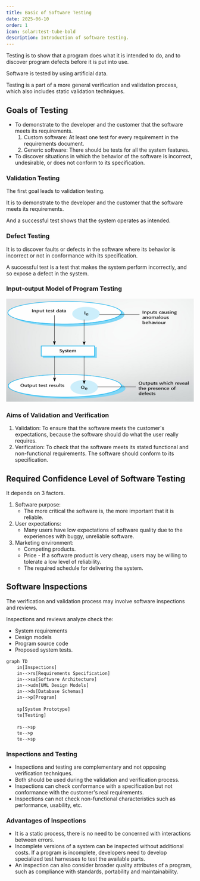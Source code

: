 ```yaml
---
title: Basic of Software Testing
date: 2025-06-10
order: 1
icon: solar:test-tube-bold
description: Introduction of software testing.
---
```


Testing is to show that a program does what it is intended to do, and to discover program defects before it is put into use.

Software is tested by using artificial data.

Testing is a part of a more general verification and validation process, which also includes static validation techniques.

## Goals of Testing

* To demonstrate to the developer and the customer that the software meets its requirements.
    1. Custom software: At least one test for every requirement in the requirements document.
    2. Generic software: There should be tests for all the system features.
* To discover situations in which the behavior of the software is incorrect, undesirable, or does not conform to its specification.

### Validation Testing

The first goal leads to validation testing.

It is to demonstrate to the developer and the customer that the software meets its requirements.

And a successful test shows that the system operates as intended.

### Defect Testing

It is to discover faults or defects in the software where its behavior is incorrect or not in conformance with its specification.

A successful test is a test that makes the system perform incorrectly, and so expose a defect in the system.

### Input-output Model of Program Testing

![Input-output Model](../../img/input_output_model_of_program_testing.png)

### Aims of Validation and Verification

1. Validation: To ensure that the software meets the customer's expectations, because the software should do what the user really requires.
2. Verification: To check that the software meets its stated functional and non-functional requirements. The software should conform to its specification.

## Required Confidence Level of Software Testing

It depends on 3 factors.

1. Software purpose:
    * The more critical the software is, the more important that it is reliable.
2. User expectations:
    * Many users have low expectations of software quality due to the experiences with buggy, unreliable software.
3. Marketing environment:
    * Competing products.
    * Price - If a software product is very cheap, users may be willing to tolerate a low level of reliability.
    * The required schedule for delivering the system.

## Software Inspections

The verification and validation process may involve software inspections and reviews.

Inspections and reviews analyze check the:

* System requirements
* Design models
* Program source code 
* Proposed system tests.

```mermaid
graph TD 
    in[Inspections]
    in-->rs[Requirements Specification]
    in-->sa[Software Architecture]
    in-->udm[UML Design Models]
    in-->ds[Database Schemas]
    in-->p[Program]

    sp[System Prototype]
    te[Testing]

    rs-->sp 
    te-->p 
    te-->sp
```

### Inspections and Testing

* Inspections and testing are complementary and not opposing verification techniques.
* Both should be used during the validation and verification process.
* Inspections can check conformance with a specification but not conformance with the customer's real requirements.
* Inspections can not check non-functional characteristics such as performance, usability, etc.

### Advantages of Inspections

* It is a static process, there is no need to be concerned with interactions between errors.
* Incomplete versions of a system can be inspected without additional costs. If a program is incomplete, developers need to develop specialized test harnesses to test the available parts.
* An inspection can also consider broader quality attributes of a program, such as compliance with standards, portability and maintainability.


